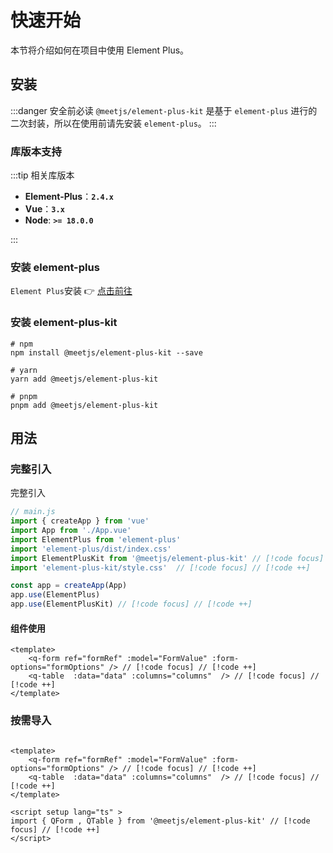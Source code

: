 # 快速开始​
本节将介绍如何在项目中使用 Element Plus。
## 安装
:::danger 安全前必读
`@meetjs/element-plus-kit` 是基于 `element-plus` 进行的二次封装，所以在使用前请先安装 `element-plus`。
:::

### 库版本支持
:::tip 相关库版本

- **Element-Plus**：**`2.4.x`**
- **Vue**：**`3.x`**
- **Node**: **`>= 18.0.0`**

:::
### 安装 element-plus  
`Element Plus`安装 👉 [点击前往](https://element-plus.org/zh-CN/guide/installation.html)

### 安装 element-plus-kit
```shell
# npm
npm install @meetjs/element-plus-kit --save

# yarn
yarn add @meetjs/element-plus-kit

# pnpm
pnpm add @meetjs/element-plus-kit
```

## 用法​

### 完整引入
完整引入
```js
// main.js
import { createApp } from 'vue'
import App from './App.vue'
import ElementPlus from 'element-plus'
import 'element-plus/dist/index.css'
import ElementPlusKit from '@meetjs/element-plus-kit' // [!code focus] // [!code ++] 
import 'element-plus-kit/style.css'  // [!code focus] // [!code ++]  

const app = createApp(App)
app.use(ElementPlus)
app.use(ElementPlusKit) // [!code focus] // [!code ++] 
```

#### 组件使用
```vue
<template>
    <q-form ref="formRef" :model="FormValue" :form-options="formOptions" /> // [!code focus] // [!code ++] 
    <q-table  :data="data" :columns="columns"  /> // [!code focus] // [!code ++] 
</template>
```
### 按需导入

```vue

<template>
    <q-form ref="formRef" :model="FormValue" :form-options="formOptions" /> // [!code focus] // [!code ++] 
    <q-table  :data="data" :columns="columns"  /> // [!code focus] // [!code ++] 
</template>

<script setup lang="ts" > 
import { QForm , QTable } from '@meetjs/element-plus-kit' // [!code focus] // [!code ++] 
</script>
```